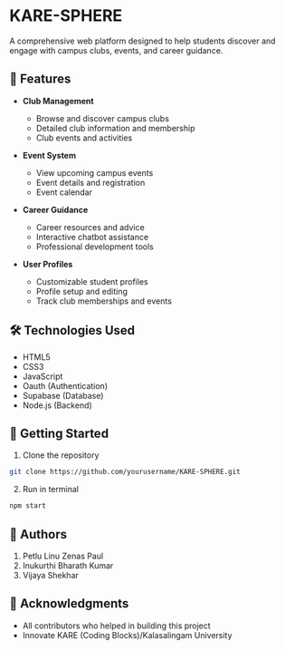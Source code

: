 # KARE-SPHERE

A comprehensive web platform designed to help students discover and engage with campus clubs, events, and career guidance.

## 📌 Features

- **Club Management**
  - Browse and discover campus clubs
  - Detailed club information and membership
  - Club events and activities

- **Event System**
  - View upcoming campus events
  - Event details and registration
  - Event calendar

- **Career Guidance**
  - Career resources and advice
  - Interactive chatbot assistance
  - Professional development tools

- **User Profiles**
  - Customizable student profiles
  - Profile setup and editing
  - Track club memberships and events

## 🛠️ Technologies Used

- HTML5
- CSS3
- JavaScript
- Oauth (Authentication)
- Supabase (Database)
- Node.js (Backend)

## 🚀 Getting Started

1. Clone the repository
```bash
git clone https://github.com/yourusername/KARE-SPHERE.git
```
2. Run in terminal
```bash
npm start
```
## 👥 Authors
1. Petlu Linu Zenas Paul
2. Inukurthi Bharath Kumar
3. Vijaya Shekhar

## 🙏 Acknowledgments
- All contributors who helped in building this project
-  Innovate KARE (Coding Blocks)/Kalasalingam University
